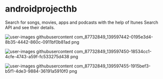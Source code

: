 # androidprojecthb

Search for songs, movies, apps and podcasts with the help of Itunes Search API and see their details.

![user-images githubusercontent com_87732849_139597442-0195e3d4-8b35-4442-860c-0911bf0b81ad png](https://user-images.githubusercontent.com/87732849/139597665-0f89fbbe-dfec-4070-8381-1c029abd143a.png)

![user-images githubusercontent com_87732849_139597450-18534cc1-4cfe-4743-a59f-fc533275d438 png](https://user-images.githubusercontent.com/87732849/139597695-09e7e515-c074-479d-b044-f6340422b28d.png)

![user-images githubusercontent com_87732849_139597455-1915bef3-b5f1-4de3-9884-36191a5910f0 png](https://user-images.githubusercontent.com/87732849/139597703-5b737a81-5ad8-401a-9118-89c6dc693d02.png)

